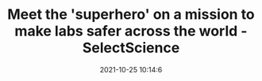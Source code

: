 ---
"title": "Meet the 'superhero' on a mission to make labs safer across the world - SelectScience"
"date": "2021-10-25 10:14:6"
"feed_name": "GOOGLENEWSDRILLING"
"feed_website": "https://news.google.com/search?q=drilling%2Bincident&hl=en-US&gl=US&ceid=US:en"
"feed_rss": "https://news.google.com/rss/search?q=drilling%2Bincident&hl=en-US&gl=US&ceid=US:en"
"link": "https://www.selectscience.net/editorial-articles/meet-the-superhero-on-a-mission-to-make-labs-safer-across-the-world/?artID=55919"
"source": "{'href': 'https://www.selectscience.net', 'title': 'SelectScience'}"
"file": "_posts/2021-1-1-1b043983fb3ab496b0c620379af8fb647dde8dbf.md"
"accident": "0"
"drilling": "0"
"dead": "0"
"injured": "0"
"arrested": "0"
"place": "unknown place"
"where": "unknown site"
"causes": "unknown"
"place_uri": "unknown place"
---
